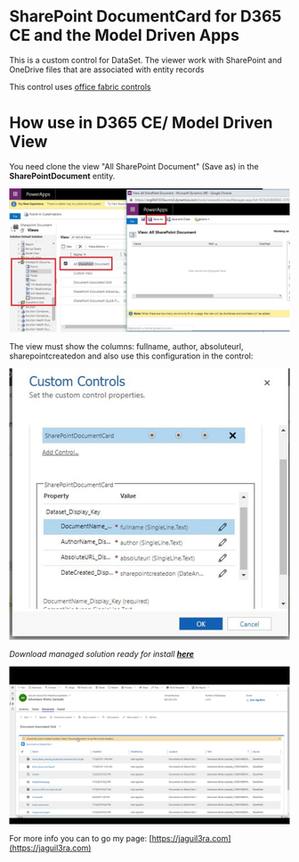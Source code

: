 # SharePoint DocumentCard for D365 CE and the Model Driven Apps

This is a custom control for DataSet. The viewer work with SharePoint and OneDrive files that are associated with entity records

This control uses [office fabric controls](https://developer.microsoft.com/en-us/fabric#/controls/web) 

# How use in D365 CE/ Model Driven View

You need clone the view "All SharePoint Document" (Save as) in the **SharePointDocument** entity.

![](../../assets/pictures/sharepoint-entity.jpg)

The view must show the columns: fullname, author, absoluteurl, sharepointcreatedon and also use this configuration in the control:

![](../../assets/pictures/sp-view-configuration.jpg)


*Download managed solution ready for install **[here](solution/DS_SharePointDataCardSolution.zip)***

![](../../assets/gif/sharepointdocumentcard.gif)


For more info you can to go my page: [https://jaguil3ra.com](https://jaguil3ra.com)